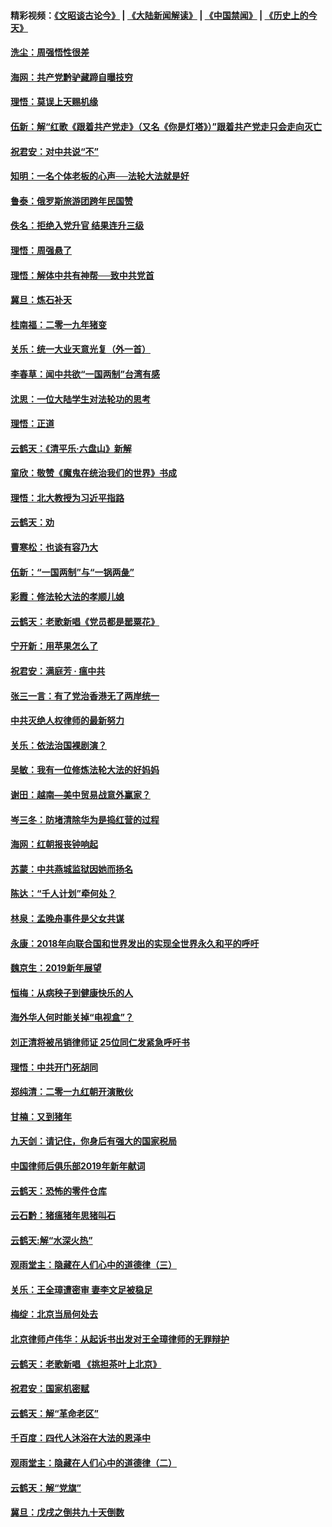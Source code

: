 #### 精彩视频：[《文昭谈古论今》](https://github.com/gfw-breaker/wenzhao/blob/master/README.md?t=01140630) | [《大陆新闻解读》](https://github.com/gfw-breaker/ntdtv-comedy/blob/master/README.md?t=01140630) | [《中国禁闻》](https://github.com/gfw-breaker/ntdtv-news/blob/master/README.md?t=01140630) | [《历史上的今天》](https://github.com/gfw-breaker/today-in-history/blob/master/README.md?t=01140630) 

#### [洗尘：周强悟性很差](../pages/nsc993/n10973701.md?t=01140630) 

#### [海网：共产党黔驴藏蹄自曝技穷](../pages/nsc993/n10969562.md?t=01140630) 

#### [理悟：莫误上天赐机缘](../pages/nsc993/n10969514.md?t=01140630) 

#### [伍新：解“红歌《跟着共产党走》（又名《你是灯塔》）”跟着共产党走只会走向灭亡](../pages/nsc993/n10969074.md?t=01140630) 

#### [祝君安：对中共说“不”](../pages/nsc993/n10968464.md?t=01140630) 

#### [知明：一名个体老板的心声──法轮大法就是好](../pages/nsc993/n10967473.md?t=01140630) 

#### [鲁泰：俄罗斯旅游团跨年民国赞](../pages/nsc993/n10967035.md?t=01140630) 

#### [佚名：拒绝入党升官  结果连升三级](../pages/nsc993/n10965069.md?t=01140630) 

#### [理悟：周强悬了](../pages/nsc993/n10965044.md?t=01140630) 

#### [理悟：解体中共有神帮──致中共党首](../pages/nsc993/n10963824.md?t=01140630) 

#### [冀旦：炼石补天](../pages/nsc993/n10963818.md?t=01140630) 

#### [桂南福：二零一九年猪变](../pages/nsc993/n10963774.md?t=01140630) 

#### [关乐：统一大业天意光复（外一首）](../pages/nsc993/n10963765.md?t=01140630) 

#### [李春草：闻中共欲“一国两制”台湾有感](../pages/nsc993/n10963761.md?t=01140630) 

#### [沈思：一位大陆学生对法轮功的思考](../pages/nsc993/n10960706.md?t=01140630) 

#### [理悟：正道](../pages/nsc993/n10960529.md?t=01140630) 

#### [云鹤天：《清平乐‧六盘山》新解](../pages/nsc993/n10959258.md?t=01140630) 

#### [童欣：敬赞《魔鬼在统治我们的世界》书成](../pages/nsc993/n10959244.md?t=01140630) 

#### [理悟：北大教授为习近平指路](../pages/nsc993/n10959234.md?t=01140630) 

#### [云鹤天：劝](../pages/nsc993/n10959226.md?t=01140630) 

#### [曹寒松：也谈有容乃大](../pages/nsc993/n10959191.md?t=01140630) 

#### [伍新：“一国两制”与“一锅两彘”](../pages/nsc993/n10958297.md?t=01140630) 

#### [彩霞：修法轮大法的孝顺儿媳](../pages/nsc993/n10958333.md?t=01140630) 

#### [云鹤天：老歌新唱《党员都是罂粟花》](../pages/nsc993/n10958225.md?t=01140630) 

#### [宁开新：用苹果怎么了](../pages/nsc993/n10955962.md?t=01140630) 

#### [祝君安：满庭芳 · 瘟中共](../pages/nsc993/n10955949.md?t=01140630) 

#### [张三一言：有了党治香港无了两岸统一](../pages/nsc993/n10955943.md?t=01140630) 

#### [中共灭绝人权律师的最新努力](../pages/nsc993/n10954725.md?t=01140630) 

#### [关乐：依法治国裸剧演？](../pages/nsc993/n10952420.md?t=01140630) 

#### [吴敏：我有一位修炼法轮大法的好妈妈](../pages/nsc993/n10952484.md?t=01140630) 

#### [谢田：越南—美中贸易战意外赢家？](../pages/nsc993/n10940351.md?t=01140630) 

#### [岑三冬：防堵清除华为是捣红营的过程](../pages/nsc993/n10952342.md?t=01140630) 

#### [海网：红朝报丧钟响起](../pages/nsc993/n10951480.md?t=01140630) 

#### [苏蒙：中共燕城监狱因她而扬名](../pages/nsc993/n10951476.md?t=01140630) 

#### [陈达：“千人计划”牵何处？](../pages/nsc993/n10951466.md?t=01140630) 

#### [林泉：孟晚舟事件是父女共谋](../pages/nsc993/n10947780.md?t=01140630) 

#### [永康：2018年向联合国和世界发出的实现全世界永久和平的呼吁](../pages/nsc993/n10947756.md?t=01140630) 

#### [魏京生：2019新年展望](../pages/nsc993/n10947691.md?t=01140630) 

#### [恒梅：从病秧子到健康快乐的人](../pages/nsc993/n10947469.md?t=01140630) 

#### [海外华人何时能关掉“电视盒”？](../pages/nsc993/n10945406.md?t=01140630) 

#### [刘正清将被吊销律师证 25位同仁发紧急呼吁书](../pages/nsc993/n10944361.md?t=01140630) 

#### [理悟：中共开门死胡同](../pages/nsc993/n10944908.md?t=01140630) 

#### [郑纯清：二零一九红朝开演散伙](../pages/nsc993/n10944905.md?t=01140630) 

#### [甘楠：又到猪年](../pages/nsc993/n10944903.md?t=01140630) 

#### [九天剑：请记住，你身后有强大的国家税局](../pages/nsc993/n10944885.md?t=01140630) 

#### [中国律师后俱乐部2019年新年献词](../pages/nsc993/n10944348.md?t=01140630) 

#### [云鹤天：恐怖的零件仓库](../pages/nsc993/n10942847.md?t=01140630) 

#### [云石黔：猪瘟猪年思猪叫石](../pages/nsc993/n10943180.md?t=01140630) 

#### [云鹤天:解“水深火热”](../pages/nsc993/n10942828.md?t=01140630) 

#### [观雨堂主：隐藏在人们心中的道德律（三）](../pages/nsc993/n10941445.md?t=01140630) 

#### [关乐：王全璋遭密审 妻李文足被稳足](../pages/nsc993/n10941420.md?t=01140630) 

#### [梅绽：北京当局何处去](../pages/nsc993/n10941407.md?t=01140630) 

#### [北京律师卢伟华：从起诉书出发对王全璋律师的无罪辩护](../pages/nsc993/n10939303.md?t=01140630) 

#### [云鹤天：老歌新唱 《挑担茶叶上北京》](../pages/nsc993/n10937870.md?t=01140630) 

#### [祝君安：国家机密赋](../pages/nsc993/n10937863.md?t=01140630) 

#### [云鹤天：解“革命老区”](../pages/nsc993/n10937858.md?t=01140630) 

#### [千百度：四代人沐浴在大法的恩泽中](../pages/nsc993/n10937630.md?t=01140630) 

#### [观雨堂主：隐藏在人们心中的道德律（二）](../pages/nsc993/n10937219.md?t=01140630) 

#### [云鹤天：解“党旗”](../pages/nsc993/n10937211.md?t=01140630) 

#### [冀旦：戊戌之倒共九十天倒数](../pages/nsc993/n10937168.md?t=01140630) 

